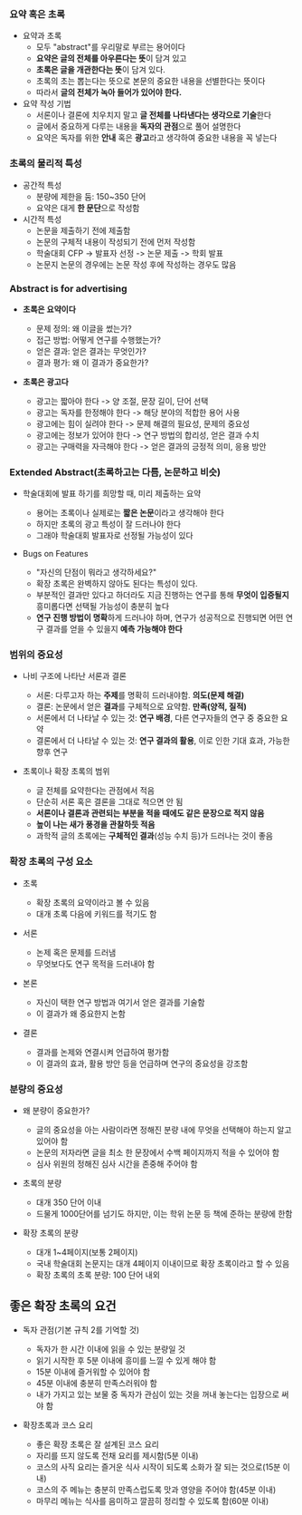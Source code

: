 ### 요약 혹은 초록
* 요약과 초록
  * 모두 "abstract"를 우리말로 부르는 용어이다
  * **요약은 글의 전체를 아우른다는 뜻**이 담겨 있고
  * **초록은 글을 개관한다는 뜻**이 담겨 있다.
  * 초록의 초는 뽑는다는 뜻으로 본문의 중요한 내용을 선별한다는 뜻이다
  * 따라서 **글의 전체가 녹아 들어가 있어야 한다.**
* 요약 작성 기법
  * 서론이나 결론에 치우치지 말고 **글 전체를 나타낸다는 생각으로 기술**한다
  * 글에서 중요하게 다루는 내용을 **독자의 관점**으로 풀어 설명한다
  * 요약은 독자를 위한 **안내** 혹은 **광고**라고 생각하여 중요한 내용을 꼭 넣는다

### 초록의 물리적 특성
* 공간적 특성
  * 분량에 제한을 둠: 150~350 단어
  * 요약은 대게 **한 문단**으로 작성함
* 시간적 특성
  * 논문을 제출하기 전에 제출함
  * 논문의 구체적 내용이 작성되기 전에 먼저 작성함
  * 학술대회 CFP -> 발표자 선정 -> 논문 제출 -> 학회 발표
  * 논문지 논문의 경우에는 논문 작성 후에 작성하는 경우도 많음

### Abstract is for advertising
* **초록은 요약이다**
  * 문제 정의: 왜 이글을 썼는가?
  * 접근 방법: 어떻게 연구를 수행했는가?
  * 얻은 결과: 얻은 결과는 무엇인가?
  * 결과 평가: 왜 이 결과가 중요한가?

* **초록은 광고다**
  * 광고는 짧아야 한다 -> 양 조절, 문장 길이, 단어 선택
  * 광고는 독자를 한정해야 한다 -> 해당 분야의 적합한 용어 사용
  * 광고에는 힘이 실려야 한다 -> 문제 해결의 필요성, 문제의 중요성
  * 광고에는 정보가 있어야 한다 -> 연구 방법의 합리성, 얻은 결과 수치
  * 광고는 구매력을 자극해야 한다 -> 얻은 결과의 긍정적 의미, 응용 방안

### Extended Abstract(초록하고는 다름, 논문하고 비슷)
* 학술대회에 발표 하기를 희망할 때, 미리 제출하는 요약
  * 용어는 초록이나 실제로는 **짧은 논문**이라고 생각해야 한다
  * 하지만 초록의 광고 특성이 잘 드러나야 한다
  * 그래야 학술대회 발표자로 선정될 가능성이 있다

* Bugs on Features
  * "자신의 단점이 뭐라고 생각하세요?"
  * 확장 초록은 완벽하지 않아도 된다는 특성이 있다.
  * 부분적인 결과만 있다고 하더라도 지금 진행하는 연구를 통해 **무엇이 입증될지** 흥미롭다면 선택될 가능성이 충분히 높다
  * **연구 진행 방법이 명확**하게 드러나야 하며, 연구가 성공적으로 진행되면 어떤 연구 결과를 얻을 수 있을지 **예측 가능해야 한다**

### 범위의 중요성
* 나비 구조에 나타난 서론과 결론
  * 서론: 다루고자 하는 **주제**를 명확히 드러내야함. **의도(문제 해결)**
  * 결론: 논문에서 얻은 **결과**를 구체적으로 요약함. **만족(양적, 질적)**
  * 서론에서 더 나타날 수 있는 것: **연구 배경**, 다른 연구자들의 연구 중 중요한 요약
  * 결론에서 더 나타날 수 있는 것: **연구 결과의 활용**, 이로 인한 기대 효과, 가능한 향후 연구

* 초록이나 확장 초록의 범위
  * 글 전체를 요약한다는 관점에서 적음
  * 단순히 서론 혹은 결론을 그대로 적으면 안 됨
  * **서론이나 결론과 관련되는 부분을 적을 때에도 같은 문장으로 적지 않음**
  * **높이 나는 새가 풍경을 관찰하듯 적음**
  * 과학적 글의 초록에는 **구체적인 결과**(성능 수치 등)가 드러나는 것이 좋음


### 확장 초록의 구성 요소
* 초록
  * 확장 초록의 요약이라고 볼 수 있음
  * 대개 초록 다음에 키워드를 적기도 함

* 서론
  * 논제 혹은 문제를 드러냄
  * 무엇보다도 연구 목적을 드러내야 함

* 본론
  * 자신이 택한 연구 방법과 여기서 얻은 결과를 기술함
  * 이 결과가 왜 중요한지 논함

* 결론
  * 결과를 논제와 연결시켜 언급하여 평가함
  * 이 결과의 효과, 활용 방안 등을 언급하며 연구의 중요성을 강조함

### 분량의 중요성
* 왜 분량이 중요한가?
  * 글의 중요성을 아는 사람이라면 정해진 분량 내에 무엇을 선택해야 하는지 알고 있어야 함
  * 논문의 저자라면 글을 최소 한 문장에서 수백 페이지까지 적을 수 있어야 함
  * 심사 위원의 정해진 심사 시간을 존중해 주어야 함

* 초록의 분량
  * 대개 350 단어 이내
  * 드물게 1000단어를 넘기도 하지만, 이는 학위 논문 등 책에 준하는 분량에 한함

* 확장 초록의 분량
  * 대개 1~4페이지(보통 2페이지)
  * 국내 학술대회 논문지는 대개 4페이지 이내이므로 확장 초록이라고 할 수 있음
  * 확장 초록의 초록 분량: 100 단어 내외

## 좋은 확장 초록의 요건
* 독자 관점(기본 규칙 2를 기억할 것)
  * 독자가 한 시간 이내에 읽을 수 있는 분량일 것
  * 읽기 시작한 후 5분 이내에 흥미를 느낄 수 있게 해야 함
  * 15분 이내에 즐거워할 수 있어야 함
  * 45분 이내에 충분히 만족스러워야 함
  * 내가 가지고 있는 보물 중 독자가 관심이 있는 것을 꺼내 놓는다는 입장으로 써야 함

* 확장초록과 코스 요리
  * 좋은 확장 초록은 잘 설계된 코스 요리
  * 자리를 뜨지 않도록 전채 요리를 제시함(5분 이내)
  * 코스의 사직 요리는 즐거운 식사 시작이 되도록 소화가 잘 되는 것으로(15분 이내)
  * 코스의 주 메뉴는 충분히 만족스럽도록 맛과 영양을 주어야 함(45분 이내)
  * 마무리 메뉴는 식사를 음미하고 깔끔히 정리할 수 있도록 함(60분 이내)
